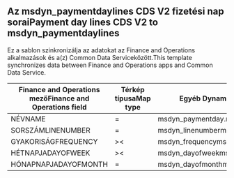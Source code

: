 ## <a name="payment-day-lines-cds-v2-to-msdyn_paymentdaylines"></a><span data-ttu-id="85d76-101">Az msdyn_paymentdaylines CDS V2 fizetési nap sorai</span><span class="sxs-lookup"><span data-stu-id="85d76-101">Payment day lines CDS V2 to msdyn_paymentdaylines</span></span>

<span data-ttu-id="85d76-102">Ez a sablon szinkronizálja az adatokat az Finance and Operations alkalmazások és a(z) Common Data Serviceközött.</span><span class="sxs-lookup"><span data-stu-id="85d76-102">This template synchronizes data between Finance and Operations apps and Common Data Service.</span></span>

<span data-ttu-id="85d76-103">Finance and Operations mező</span><span class="sxs-lookup"><span data-stu-id="85d76-103">Finance and Operations field</span></span> | <span data-ttu-id="85d76-104">Térkép típusa</span><span class="sxs-lookup"><span data-stu-id="85d76-104">Map type</span></span> | <span data-ttu-id="85d76-105">Egyéb Dynamics 365 mező</span><span class="sxs-lookup"><span data-stu-id="85d76-105">Other Dynamics 365 field</span></span> | <span data-ttu-id="85d76-106">Alapértelmezett érték</span><span class="sxs-lookup"><span data-stu-id="85d76-106">Default value</span></span>
---|---|---|---
<span data-ttu-id="85d76-107">NÉV</span><span class="sxs-lookup"><span data-stu-id="85d76-107">NAME</span></span> | = | <span data-ttu-id="85d76-108">msdyn_paymentday.msdyn_name</span><span class="sxs-lookup"><span data-stu-id="85d76-108">msdyn_paymentday.msdyn_name</span></span> | 
<span data-ttu-id="85d76-109">SORSZÁM</span><span class="sxs-lookup"><span data-stu-id="85d76-109">LINENUMBER</span></span> | = | <span data-ttu-id="85d76-110">msdyn_linenumber</span><span class="sxs-lookup"><span data-stu-id="85d76-110">msdyn_linenumber</span></span> | 
<span data-ttu-id="85d76-111">GYAKORISÁG</span><span class="sxs-lookup"><span data-stu-id="85d76-111">FREQUENCY</span></span> | >< | <span data-ttu-id="85d76-112">msdyn_frequency</span><span class="sxs-lookup"><span data-stu-id="85d76-112">msdyn_frequency</span></span> | 
<span data-ttu-id="85d76-113">HÉTNAPJA</span><span class="sxs-lookup"><span data-stu-id="85d76-113">DAYOFWEEK</span></span> | >< | <span data-ttu-id="85d76-114">msdyn_dayofweek</span><span class="sxs-lookup"><span data-stu-id="85d76-114">msdyn_dayofweek</span></span> | 
<span data-ttu-id="85d76-115">HÓNAPNAPJA</span><span class="sxs-lookup"><span data-stu-id="85d76-115">DAYOFMONTH</span></span> | = | <span data-ttu-id="85d76-116">msdyn_dayofmonth</span><span class="sxs-lookup"><span data-stu-id="85d76-116">msdyn_dayofmonth</span></span> | 
